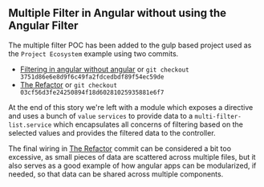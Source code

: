 ## Multiple Filter in Angular without using the Angular Filter

The multiple filter POC has been added to the gulp based project used as the `Project Ecosystem` example using two commits.

- [Filtering in angular without angular](https://github.com/rangle/ci-gulp-angular/commit/3751d86e6e8d9f6c49fa2fdcedbdf89f54ec59de) or `git checkout 3751d86e6e8d9f6c49fa2fdcedbdf89f54ec59de`
- [The Refactor](https://github.com/rangle/ci-gulp-angular/commit/03cf56d3fe24250894f18d60281025935881e6f7) or `git checkout 03cf56d3fe24250894f18d60281025935881e6f7`

At the end of this story we're left with a module which exposes a directive and uses a bunch of `value` `services` to provide data to a `multi-filter-list.service` which encapsulates all concerns of filtering based on the selected values and provides the filtered data to the controller.

The final wiring in [The Refactor](https://github.com/rangle/ci-gulp-angular/commit/03cf56d3fe24250894f18d60281025935881e6f7) commit can be considered a bit too excessive, as small pieces of data are scattered across multiple files, but it also serves as a good example of how angular apps can be modularized, if needed, so that data can be shared across multiple components.
